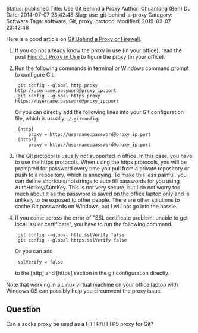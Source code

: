 Status: published
Title: Use Git Behind a Proxy
Author: Chuanlong (Ben) Du
Date: 2014-07-07 23:42:48
Slug: use-git-behind-a-proxy
Category: Software
Tags: software, Git, proxy, protocol
Modified: 2019-03-07 23:42:48

Here is a good article on [Git Behind a Proxy or Firewall](http://www.librebyte.net/en/git/git-behind-a-proxy-or-firewall/).

1. If you do not already know the proxy in use (in your office), 
    read the post [Find out Proxy in Use](http://www.legendu.net/en/blog/find-out-proxy-in-use/)
    to figure the proxy (in your office).

1. Run the following commands in terminal or Windows command prompt to configure Git.

        git config --global http.proxy http://username:password@proxy_ip:port
        git config --global https.proxy https://username:password@proxy_ip:port

    Or you can directly add the following lines into your Git configuration file,
    which is usually `~/.gitconfig`.

        [http]
            proxy = http://username:password@proxy_ip:port
        [https]
            proxy = http://username:password@proxy_ip:port

2. The Git protocol is usually not supported in office.
    In this case,
    you have to use the https protocols.
    When using the https protocols,
    you will be prompted for password every time you pull from a private repository 
    or push to a repository,
    which is annoying.
    To make this less painful,
    you can define shortcuts/hotstrings to auto fill passwords for you using AutoHotkey/AutoKey.
    This is not very secure,
    but I do not worry too much about it as the password is saved on the office laptop only
    and is unlikely to be exposed to other people.
    There are other solutions to cache Git passwords on Windows,
    but I will not go into the hassle.

3. If you come across the error of "SSL certificate problem: unable to get local issuer certificate",
    you have to run the following command.

        git config --global http.sslVerify false
        git config --global https.sslVerify false

    Or you can add
    
        sslVerify = false

    to the [http] and [https] section in the git configuration directly.

Note that working in a Linux virtual machine on your office laptop with Windows OS
can possibly help you circumvent the proxy issue.

## Question

Can a socks proxy be used as a HTTP/HTTPS proxy for Git?